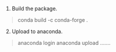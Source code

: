 1. Build the package.

> conda build -c conda-forge .

2. Upload to anaconda.

> anaconda login
> anaconda upload .......
